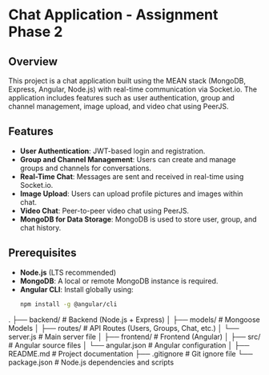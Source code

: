 # Chat Application - Assignment Phase 2

## Overview
This project is a chat application built using the MEAN stack (MongoDB, Express, Angular, Node.js) with real-time communication via Socket.io. The application includes features such as user authentication, group and channel management, image upload, and video chat using PeerJS.

## Features
- **User Authentication**: JWT-based login and registration.
- **Group and Channel Management**: Users can create and manage groups and channels for conversations.
- **Real-Time Chat**: Messages are sent and received in real-time using Socket.io.
- **Image Upload**: Users can upload profile pictures and images within chat.
- **Video Chat**: Peer-to-peer video chat using PeerJS.
- **MongoDB for Data Storage**: MongoDB is used to store user, group, and chat history.

## Prerequisites
- **Node.js** (LTS recommended)
- **MongoDB**: A local or remote MongoDB instance is required.
- **Angular CLI**: Install globally using:
  ```bash
  npm install -g @angular/cli
.
├── backend/                   # Backend (Node.js + Express)
│   ├── models/                # Mongoose Models
│   ├── routes/                # API Routes (Users, Groups, Chat, etc.)
│   └── server.js              # Main server file
│
├── frontend/                  # Frontend (Angular)
│   ├── src/                   # Angular source files
│   └── angular.json           # Angular configuration
│
├── README.md                  # Project documentation
├── .gitignore                 # Git ignore file
└── package.json               # Node.js dependencies and scripts
